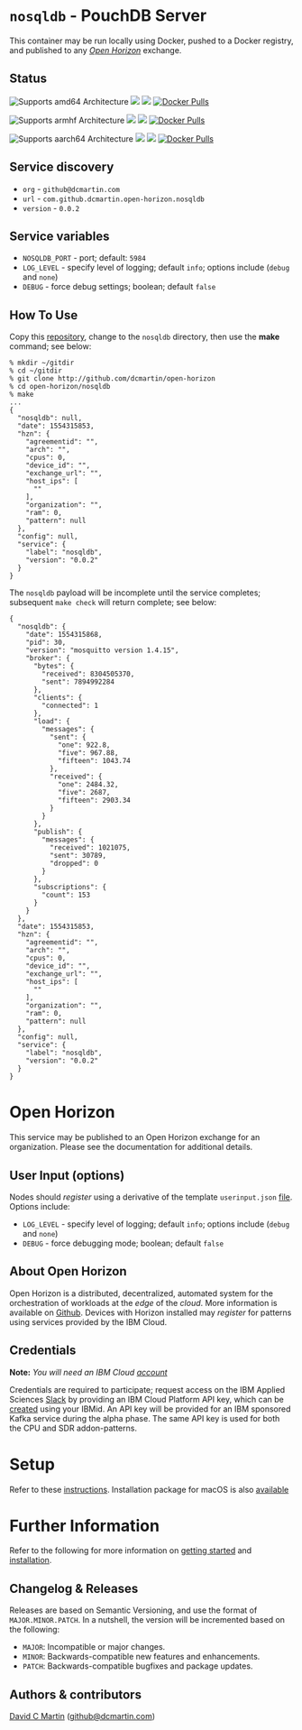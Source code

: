 # `nosqldb` - PouchDB Server

This container may be run locally using Docker, pushed to a Docker registry, and published to any [_Open Horizon_][open-horizon] exchange.

## Status

![Supports amd64 Architecture][amd64-shield]
[![](https://images.microbadger.com/badges/image/dcmartin/amd64_com.github.dcmartin.open-horizon.nosqldb.svg)](https://microbadger.com/images/dcmartin/amd64_com.github.dcmartin.open-horizon.nosqldb "Get your own image badge on microbadger.com")
[![](https://images.microbadger.com/badges/version/dcmartin/amd64_com.github.dcmartin.open-horizon.nosqldb.svg)](https://microbadger.com/images/dcmartin/amd64_com.github.dcmartin.open-horizon.nosqldb "Get your own version badge on microbadger.com")
[![Docker Pulls][pulls-amd64]][docker-amd64]

[docker-amd64]: https://hub.docker.com/r/dcmartin/amd64_com.github.dcmartin.open-horizon.nosqldb
[pulls-amd64]: https://img.shields.io/docker/pulls/dcmartin/amd64_com.github.dcmartin.open-horizon.nosqldb.svg

![Supports armhf Architecture][arm-shield]
[![](https://images.microbadger.com/badges/image/dcmartin/arm_com.github.dcmartin.open-horizon.nosqldb.svg)](https://microbadger.com/images/dcmartin/arm_com.github.dcmartin.open-horizon.nosqldb "Get your own image badge on microbadger.com")
[![](https://images.microbadger.com/badges/version/dcmartin/arm_com.github.dcmartin.open-horizon.nosqldb.svg)](https://microbadger.com/images/dcmartin/arm_com.github.dcmartin.open-horizon.nosqldb "Get your own version badge on microbadger.com")
[![Docker Pulls][pulls-arm]][docker-arm]

[docker-arm]: https://hub.docker.com/r/dcmartin/arm_com.github.dcmartin.open-horizon.nosqldb
[pulls-arm]: https://img.shields.io/docker/pulls/dcmartin/arm_com.github.dcmartin.open-horizon.nosqldb.svg

![Supports aarch64 Architecture][arm64-shield]
[![](https://images.microbadger.com/badges/image/dcmartin/arm64_com.github.dcmartin.open-horizon.nosqldb.svg)](https://microbadger.com/images/dcmartin/arm64_com.github.dcmartin.open-horizon.nosqldb "Get your own image badge on microbadger.com")
[![](https://images.microbadger.com/badges/version/dcmartin/arm64_com.github.dcmartin.open-horizon.nosqldb.svg)](https://microbadger.com/images/dcmartin/arm64_com.github.dcmartin.open-horizon.nosqldb "Get your own version badge on microbadger.com")
[![Docker Pulls][pulls-arm64]][docker-arm64]

[docker-arm64]: https://hub.docker.com/r/dcmartin/arm64_com.github.dcmartin.open-horizon.nosqldb
[pulls-arm64]: https://img.shields.io/docker/pulls/dcmartin/arm64_com.github.dcmartin.open-horizon.nosqldb.svg

[arm64-shield]: https://img.shields.io/badge/aarch64-yes-green.svg
[amd64-shield]: https://img.shields.io/badge/amd64-yes-green.svg
[arm-shield]: https://img.shields.io/badge/armhf-yes-green.svg

## Service discovery
+ `org` - `github@dcmartin.com`
+ `url` - `com.github.dcmartin.open-horizon.nosqldb`
+ `version` - `0.0.2`

## Service variables
+ `NOSQLDB_PORT` - port; default: `5984`
+ `LOG_LEVEL` - specify level of logging; default `info`; options include (`debug` and `none`)
+ `DEBUG` - force debug settings; boolean; default `false`

## How To Use

Copy this [repository][repository], change to the `nosqldb` directory, then use the **make** command; see below:

```
% mkdir ~/gitdir
% cd ~/gitdir
% git clone http://github.com/dcmartin/open-horizon
% cd open-horizon/nosqldb
% make
...
{
  "nosqldb": null,
  "date": 1554315853,
  "hzn": {
    "agreementid": "",
    "arch": "",
    "cpus": 0,
    "device_id": "",
    "exchange_url": "",
    "host_ips": [
      ""
    ],
    "organization": "",
    "ram": 0,
    "pattern": null
  },
  "config": null,
  "service": {
    "label": "nosqldb",
    "version": "0.0.2"
  }
}
```

The `nosqldb` payload will be incomplete until the service completes; subsequent `make check` will return complete; see below:

```
{
  "nosqldb": {
    "date": 1554315868,
    "pid": 30,
    "version": "mosquitto version 1.4.15",
    "broker": {
      "bytes": {
        "received": 8304505370,
        "sent": 7894992284
      },
      "clients": {
        "connected": 1
      },
      "load": {
        "messages": {
          "sent": {
            "one": 922.8,
            "five": 967.88,
            "fifteen": 1043.74
          },
          "received": {
            "one": 2484.32,
            "five": 2687,
            "fifteen": 2903.34
          }
        }
      },
      "publish": {
        "messages": {
          "received": 1021075,
          "sent": 30789,
          "dropped": 0
        }
      },
      "subscriptions": {
        "count": 153
      }
    }
  },
  "date": 1554315853,
  "hzn": {
    "agreementid": "",
    "arch": "",
    "cpus": 0,
    "device_id": "",
    "exchange_url": "",
    "host_ips": [
      ""
    ],
    "organization": "",
    "ram": 0,
    "pattern": null
  },
  "config": null,
  "service": {
    "label": "nosqldb",
    "version": "0.0.2"
  }
}
```

# Open Horizon

This service may be published to an Open Horizon exchange for an organization.  Please see the documentation for additional details.

## User Input (options)
Nodes should _register_ using a derivative of the template `userinput.json` [file][userinput].  Options include:
+ `LOG_LEVEL` - specify level of logging; default `info`; options include (`debug` and `none`)
+ `DEBUG` - force debugging mode; boolean; default `false`

## About Open Horizon

Open Horizon is a distributed, decentralized, automated system for the orchestration of workloads at the _edge_ of the *cloud*.  More information is available on [Github][open-horizon].  Devices with Horizon installed may _register_ for patterns using services provided by the IBM Cloud.

## Credentials

**Note:** _You will need an IBM Cloud [account][ibm-registration]_

Credentials are required to participate; request access on the IBM Applied Sciences [Slack][edge-slack] by providing an IBM Cloud Platform API key, which can be [created][ibm-apikeys] using your IBMid.  An API key will be provided for an IBM sponsored Kafka service during the alpha phase.  The same API key is used for both the CPU and SDR addon-patterns.

# Setup

Refer to these [instructions][setup].  Installation package for macOS is also [available][macos-install]

# Further Information

Refer to the following for more information on [getting started][edge-fabric] and [installation][edge-install].

## Changelog & Releases

Releases are based on Semantic Versioning, and use the format
of ``MAJOR.MINOR.PATCH``. In a nutshell, the version will be incremented
based on the following:

- ``MAJOR``: Incompatible or major changes.
- ``MINOR``: Backwards-compatible new features and enhancements.
- ``PATCH``: Backwards-compatible bugfixes and package updates.

## Authors & contributors

[David C Martin][dcmartin] (github@dcmartin.com)

[userinput]: ../nosqldb/userinput.json
[service-json]: ../nosqldb/service.json
[build-json]: ../nosqldb/build.json
[dockerfile]: ../nosqldb/Dockerfile


[dcmartin]: https://github.com/dcmartin
[edge-fabric]: https://console.test.cloud.ibm.com/docs/services/edge-fabric/getting-started.html
[edge-install]: https://console.test.cloud.ibm.com/docs/services/edge-fabric/adding-devices.html
[edge-slack]: https://ibm-appsci.slack.com/messages/edge-fabric-users/
[ibm-apikeys]: https://console.bluemix.net/iam/#/apikeys
[ibm-registration]: https://console.bluemix.net/registration/
[issue]: https://github.com/dcmartin/open-horizon/issues
[macos-install]: http://pkg.bluehorizon.network/macos
[open-horizon]: http://github.com/open-horizon/
[repository]: https://github.com/dcmartin/open-horizon
[setup]: ../setup/README.md
